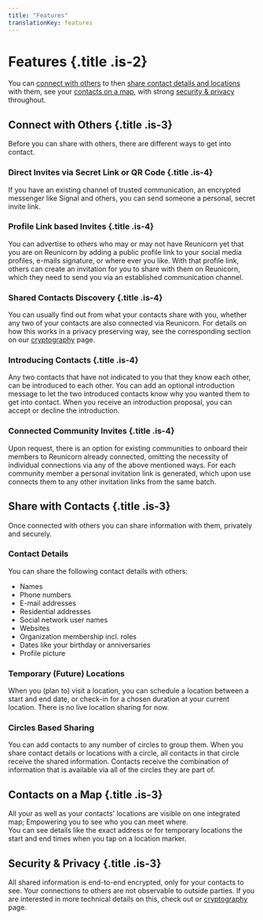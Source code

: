 ```yaml
---
title: "Features"
translationKey: features
---
```


# Features {.title .is-2}

You can [connect with others](#connect-with-others) to then [share contact details and locations](#share-with-contacts) with them, see your [contacts on a map](#contacts-on-a-map), with strong [security & privacy](#security--privacy) throughout.

## Connect with Others {.title .is-3}

Before you can share with others, there are different ways to get into contact.

### Direct Invites via Secret Link or QR Code {.title .is-4}

If you have an existing channel of trusted communication, an encrypted messenger like Signal and others, you can send someone a personal, secret invite link.

### Profile Link based Invites {.title .is-4}

You can advertise to others who may or may not have Reunicorn yet that you are on Reunicorn by adding a public profile link to your social media profiles, e-mails signature, or where ever you like.
With that profile link, others can create an invitation for you to share with them on Reunicorn, which they need to send you via an established communication channel.

### Shared Contacts Discovery {.title .is-4}

You can usually find out from what your contacts share with you, whether any two of your contacts are also connected via Reunicorn.
For details on how this works in a privacy preserving way, see the corresponding section on our [cryptography](cryptography#shared-contact-discovery) page.

### Introducing Contacts {.title .is-4}

Any two contacts that have not indicated to you that they know each other, can be introduced to each other.
You can add an optional introduction message to let the two introduced contacts know why you wanted them to get into contact.
When you receive an introduction proposal, you can accept or decline the introduction.

### Connected Community Invites {.title .is-4}

Upon request, there is an option for existing communities to onboard their members to Reunicorn already connected, omitting the necessity of individual connections via any of the above mentioned ways.
For each community member a personal invitation link is generated, which upon use connects them to any other invitation links from the same batch.

## Share with Contacts {.title .is-3}

Once connected with others you can share information with them, privately and securely.

### Contact Details

You can share the following contact details with others:
- Names
- Phone numbers
- E-mail addresses
- Residential addresses
- Social network user names
- Websites
- Organization membership incl. roles
- Dates like your birthday or anniversaries
- Profile picture

### Temporary (Future) Locations

When you (plan to) visit a location, you can schedule a location between a start and end date, or check-in for a chosen duration at your current location.
There is no live location sharing for now.

### Circles Based Sharing

You can add contacts to any number of circles to group them.
When you share contact details or locations with a circle, all contacts in that circle receive the shared information.
Contacts receive the combination of information that is available via all of the circles they are part of.

## Contacts on a Map {.title .is-3}

All your as well as your contacts' locations are visible on one integrated map;
Empowering you to see who you can meet where.  
You can see details like the exact address or for temporary locations the start and end times when you tap on a location marker.

## Security & Privacy {.title .is-3}

All shared information is end-to-end encrypted, only for your contacts to see.
Your connections to others are not observable to outside parties.
If you are interested in more technical details on this, check out or [cryptography](cryptography) page.
